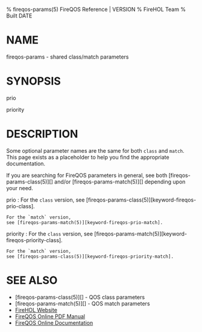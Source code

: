 % fireqos-params(5) FireQOS Reference | VERSION
% FireHOL Team
% Built DATE

# NAME

fireqos-params - shared class/match parameters

# SYNOPSIS

prio

priority

<!--
extra-manpage: fireqos-prio.5
extra-manpage: fireqos-priority.5
  -->

# DESCRIPTION

Some optional parameter names are the same for both `class` and `match`.
This page exists as a placeholder to help you find the appropriate
documentation.

If you are searching for FireQOS parameters in general, see both
[fireqos-params-class(5)][] and/or
[fireqos-params-match(5)][] depending upon your need.

prio
:   For the `class` version,
    see [fireqos-params-class(5)][keyword-fireqos-prio-class].

    For the `match` version,
    see [fireqos-params-match(5)][keyword-fireqos-prio-match].

priority
:   For the `class` version,
    see [fireqos-params-match(5)][keyword-fireqos-priority-class].

    For the `match` version,
    see [fireqos-params-class(5)][keyword-fireqos-priority-match].


# SEE ALSO

* [fireqos-params-class(5)][] - QOS class parameters
* [fireqos-params-match(5)][] - QOS match parameters
* [FireHOL Website](http://firehol.org/)
* [FireQOS Online PDF Manual](http://firehol.org/fireqos-manual.pdf)
* [FireQOS Online Documentation](http://firehol.org/documentation/)
